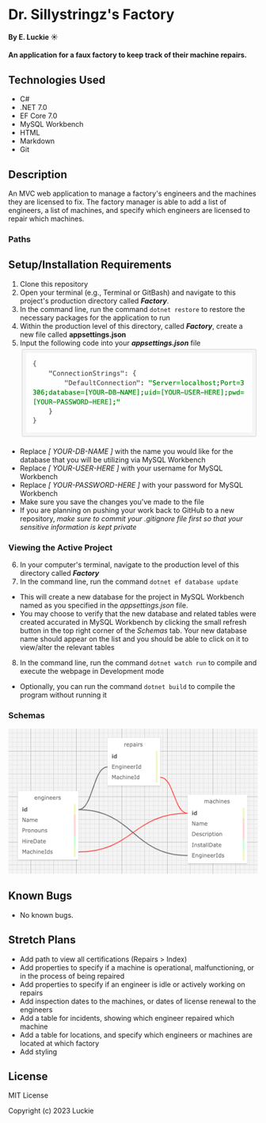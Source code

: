 # Dr. Sillystringz's Factory

#### By E. Luckie ☀️

#### An application for a faux factory to keep track of their machine repairs.

## Technologies Used

* C#
* .NET 7.0
* EF Core 7.0
* MySQL Workbench
* HTML
* Markdown
* Git

## Description
An MVC web application to manage a factory's engineers and the machines they are licensed to fix. The factory manager is able to add a list of engineers, a list of machines, and specify which engineers are licensed to repair which machines.

### Paths


## Setup/Installation Requirements

1. Clone this repository
2. Open your terminal (e.g., Terminal or GitBash) and navigate to this project's production directory called _**Factory**_.
3. In the command line, run the command ``dotnet restore`` to restore the necessary packages for the application to run
4. Within the production level of this directory, called _**Factory**_, create a new file called **appsettings.json**
5. Input the following code into your _**appsettings.json**_ file
![screenshot of appsettings.json code](Factory/wwwroot/img/appsettingsText.png)
* Replace _[ YOUR-DB-NAME ]_ with the name you would like for the database that you will be utilizing via MySQL Workbench
* Replace _[ YOUR-USER-HERE ]_ with your username for MySQL Workbench
* Replace _[ YOUR-PASSWORD-HERE ]_ with your password for MySQL Workbench
* Make sure you save the changes you've made to the file
* If you are planning on pushing your work back to GitHub to a new repository, _make sure to commit your .gitignore file first so that your sensitive information is kept private_

### Viewing the Active Project
6. In your computer's terminal, navigate to the production level of this directory called _**Factory**_
7. In the command line, run the command ``dotnet ef database update``
* This will create a new database for the project in MySQL Workbench named as you specified in the _appsettings.json_ file.
* You may choose to verify that the new database and related tables were created accurated in MySQL Workbench by clicking the small refresh button in the top right corner of the _Schemas_ tab. Your new database name should appear on the list and you should be able to click on it to view/alter the relevant tables
8. In the command line, run the command ``dotnet watch run`` to compile and execute the webpage in Development mode
* Optionally, you can run the command ``dotnet build`` to compile the program without running it

### Schemas
![screenshot of database tables](Factory/wwwroot/img/schema.png)

## Known Bugs

* No known bugs.

## Stretch Plans

* Add path to view all certifications (Repairs > Index)
* Add properties to specify if a machine is operational, malfunctioning, or in the process of being repaired
* Add properties to specify if an engineer is idle or actively working on repairs
* Add inspection dates to the machines, or dates of license renewal to the engineers
* Add a table for incidents, showing which engineer repaired which machine
* Add a table for locations, and specify which engineers or machines are located at which factory
* Add styling

## License

MIT License

Copyright (c) 2023 Luckie